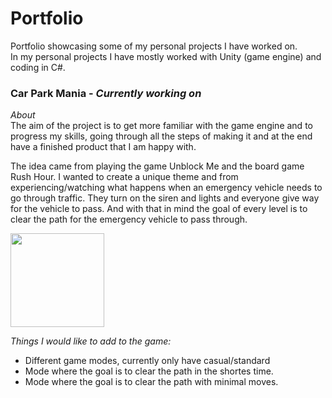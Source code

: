 # Portfolio  
Portfolio showcasing some of my personal projects I have worked on.  
In my personal projects I have mostly worked with Unity (game engine) and coding in C#.  

### Car Park Mania - *Currently working on*
*About*  
The aim of the project is to get more familiar with the game engine and to progress my skills, going through all the steps of making it and at the end have a finished product that I am happy with.

The idea came from playing the game Unblock Me and the board game Rush Hour. I wanted to create a unique theme and from experiencing/watching what happens when an emergency vehicle needs to go through traffic. They turn on the siren and lights and everyone give way for the vehicle to pass. And with that in mind the goal of every level is to clear the path for the emergency vehicle to pass through.  

<img src="/docs/CarParkMania_video.gif" height="150">

*Things I would like to add to the game:* 
 - Different game modes, currently only have casual/standard
  - Mode where the goal is to clear the path in the shortes time.
  - Mode where the goal is to clear the path with minimal moves.
